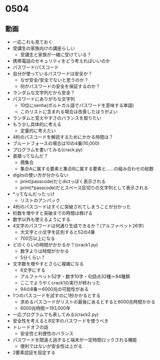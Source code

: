 # 0504

## 動画
- 一応これも見ておく
- 受講生の家族向けの講座らしい
  - 受講生と家族が一緒に受けている？
- 携帯電話のセキュリティをどう考えればいいのか
- パスワード/パスコード
- 自分が使っているパスワードは安全か？
  - なぜ安全/安全でないと思うのか？
  - 何がパスワードの安全を保証するのか？
- ランダムな文字列だから安全？
- パスワードにありがちな文字列
  - 10位にsenha(ポルトガル語でパスワードを意味する単語)
  - このリストに含まれる場合は改善したほうがよい
- ランダムと覚えやすさのバランスを取りたい
- もう少し具体的に考える
  - 定量的に考えたい
- 4桁のパスコードを解読するためにかかる時間は？
- ブルートフォースの場合は10の4乗(10,000)
- プログラムを書いてみる(crack.py)
- 直積ってなんだ？
  - 積集合
  - 集合Aに属する要素と集合Bに属する要素と……の組み合わせの総数
- digitsの使い方が分からない
  - print(passcode)だとdictっぽく表示される
  - print(*passcode)だとスペース区切りの文字列として表示される
- *ってなんだったっけ
  - リストのアンパック
- 4桁のパスコードはすぐに突破されてしまうことが分かった
- 桁数を増やすと突破までの時間は稼げる
- 数字以外も使えるようにする
- 4文字のパスワードは何通り生成できるか？(アルファベット26字)
  - 大文字と小文字を区別すると52の4乗
  - 700万以上になる
- どのくらいの時間がかかるか？(crack1.py)
  - 数字よりは時間がかかる
  - 5分くらい？
- 文字数を増やすとさらに複雑になる
  - 8文字にする
  - アルファベット52字・数字10字・句読点32種＝94種類
  - ここでようやくcrack1の実行が終わった
  - 94の8乗＝6000兆の可能性がある
- 1つのパスコードを試すのに1秒かかるとする
  - 求めるパスコードがリストの最後にあるとすると6000兆時間かかる
  - 6000兆時間＝193,000年
- 一応プログラムでも表してみる(crack2.py)
- 安全性を考えると8文字のパスワードを使うべき
- トレードオフの話
  - 安全性と利便性のバランス
- パスワードを間違え過ぎると端末が一定時間ロックされる機能
  - 便利ではないが安全性は上がる
- 2要素認証を設定する